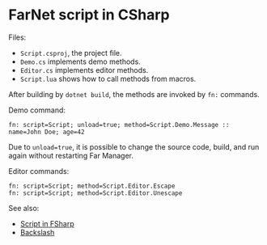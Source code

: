 # FarNet script in CSharp

Files:

- `Script.csproj`, the project file.
- `Demo.cs` implements demo methods.
- `Editor.cs` implements editor methods.
- `Script.lua` shows how to call methods from macros.

After building by `dotnet build`, the methods are invoked by `fn:` commands.

Demo command:

```
fn: script=Script; unload=true; method=Script.Demo.Message :: name=John Doe; age=42
```

Due to `unload=true`, it is possible to change the source code, build, and run
again without restarting Far Manager.

Editor commands:

```
fn: script=Script; method=Script.Editor.Escape
fn: script=Script; method=Script.Editor.Unescape
```

See also:

- [Script in FSharp](../ScriptFS)
- [Backslash](../Backslash)
